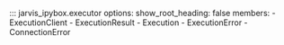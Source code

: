 
::: jarvis_ipybox.executor
    options:
        show_root_heading: false
        members:
            - ExecutionClient
            - ExecutionResult
            - Execution
            - ExecutionError
            - ConnectionError
